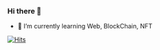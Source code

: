 ### Hi there 👋
- 🌱 I’m currently learning Web, BlockChain, NFT

[![Hits](https://hits.seeyoufarm.com/api/count/incr/badge.svg?url=https%3A%2F%2Fgithub.com%2FAppledayz%2FAppledayz&count_bg=%2379C83D&title_bg=%23555555&icon=&icon_color=%23E7E7E7&title=hits&edge_flat=false)](https://hits.seeyoufarm.com)

<!--
**Appledayz/Appledayz** is a ✨ _special_ ✨ repository because its `README.md` (this file) appears on your GitHub profile.

Here are some ideas to get you started:

- 🔭 I’m currently working on ...
- 🌱 I’m currently learning ...
- 👯 I’m looking to collaborate on ...
- 🤔 I’m looking for help with ...
- 💬 Ask me about ...
- 📫 How to reach me: ...
- 😄 Pronouns: ...
- ⚡ Fun fact: ...
-->
